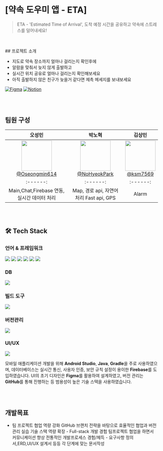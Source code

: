 # [약속 도우미 앱  - ETA]
> ETA - 'Estimated Time of Arrival', 도착 예정 시간을 공유하고 약속에 스트레스를 덜어내세요!
<br>
<br>
## 프로젝트 소개

- 지도로 약속 장소까지 얼마나 걸리는지 확인후에
- 알람을 맞춰서 늦지 않게 출발하고
- 실시간 위치 공유로 얼마나 걸리는지 확인해보세요  
- 아직 출발하지 않은 친구가 늦을거 같다면 제촉 메세지를 보내보세요

[![Figma](https://img.shields.io/badge/Figma-BookTheather-FF7262?style=for-the-badge&logo=figma&logoColor=white)](https://www.figma.com/design/00yGg5GKB3haVEu9ZZZyWh/BookTheather?node-id=149-2&p=f)
[![Notion](https://img.shields.io/badge/Notion-Project%20Docs-000000?style=for-the-badge&logo=notion&logoColor=white)](https://www.notion.so/1d501448704d8000bb1dd712c8a95f23)

  <br>
  <br>

  ## 팀원 구성

<div align="center">

| **오성민** | **박노혁** | **김상민** |
| :------: |  :------: | :------: | 
| [<img src="https://avatars.githubusercontent.com/u/106502312?v=4" height=100 width=100><br/> @Oseongmin614](https://github.com/Oseongmin614) | [<img src="https://avatars.githubusercontent.com/u/201468248?s=400&u=d10f632602283d5b40126d64f29096c8f110bb22&v=4" height=100 width=100><br/> @NoHyeokPark](https://github.com/NoHyeokPark) | [<img src="https://avatars.githubusercontent.com/u/134168412?v=4" height=100 width=100><br/> @ksm7569](https://github.com/ksm7569) |
| :------: |  :------: | :------: | 
| Main,Chat,Firebase 연동, 실시간 데이터 처리| Map, 경로 api, 자연어처리 Fast api, GPS |Alarm|
</div>

<br>
<br>

## 🛠️ Tech Stack

### 언어 & 프레임워크
<img src="https://img.shields.io/badge/Android%20Studio-3DDC84?style=for-the-badge&logo=android-studio&logoColor=white">
<img src="https://img.shields.io/badge/Java-ED8B00?style=for-the-badge&logo=openjdk&logoColor=white">
<img src="https://img.shields.io/badge/python-3776AB?style=for-the-badge&logo=python&logoColor=white">
<img src="https://img.shields.io/badge/fastapi-009688?style=for-the-badge&logo=fastapi&logoColor=white">
<img src="https://img.shields.io/badge/uvicorn-222222?style=for-the-badge&logo=uvicorn&logoColor=white">
<img src="https://img.shields.io/badge/huggingface-FFD21F?style=for-the-badge&logo=huggingface&logoColor=black">

### DB
<img src="https://img.shields.io/badge/firebase-FFCA28?style=for-the-badge&logo=firebase&logoColor=white">

### 빌드 도구
<img src="https://img.shields.io/badge/Gradle-02303A?style=for-the-badge&logo=gradle&logoColor=white">

### 버전관리
<img src="https://img.shields.io/badge/github-181717?style=for-the-badge&logo=github&logoColor=white">

### UI/UX
<img src="https://img.shields.io/badge/Figma-F24E1E?style=for-the-badge&logo=figma&logoColor=white">



모바일 애플리케이션 개발을 위해 **Android Studio**, **Java**, **Gradle**을 주로 사용하였으며, 데이터베이스는 실시간 통신, 사용자 인증, 보안 규칙 설정이 용이한 **Firebase**를 도입하였습니다.
UI의 초기 디자인은 **Figma**를 활용하여 설계하였고, 버전 관리는 **GitHub**를 통해 진행하는 등 범용성이 높은 기술 스택을 사용하였습니다.

<br>
<br>

## 개발목표
- 팀 프로젝트 협업 역량 강화
GitHub 브랜치 전략을 바탕으로 효율적인 협업과 버전 관리 실습
기술 스택 역량 확장 - Full-stack 개발 경험
팀프로젝트 협업을 하면서 커뮤니케이션 향상
전통적인 개발프로세스 경험/체득 - 요구사항 정의서,ERD,UI/UX 설계서 등등 각 단계에 맞는 문서작성


